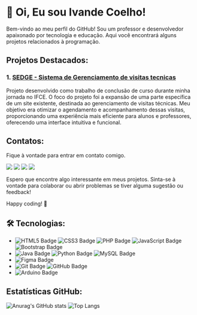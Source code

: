 # 👋 Oi, Eu sou Ivande Coelho!
Bem-vindo ao meu perfil do GitHub! Sou um professor e desenvolvedor apaixonado por tecnologia e educação. Aqui você encontrará alguns projetos relacionados à programação.

## Projetos Destacados:

### 1. [SEDGE  - Sistema de Gerenciamento de visitas tecnicas](https://github.com/IvandeCoelho/SEDGE)

Projeto desenvolvido como trabalho de conclusão de curso durante minha jornada no IFCE. O foco do projeto foi a expansão de uma parte específica de um site existente, destinada ao gerenciamento de visitas técnicas. Meu objetivo era otimizar o agendamento e acompanhamento dessas visitas, proporcionando uma experiência mais eficiente para alunos e professores, oferecendo uma interface intuitiva e funcional.



## Contatos:
Fique à vontade para entrar em contato comigo.
<div>
<a href="https://www.youtube.com/@IvandeCoelho" target="_blank"><img loading="lazy" src="https://img.shields.io/badge/YouTube-FF0000?style=for-the-badge&logo=youtube&logoColor=white" target="_blank"></a>
<a href="https://www.instagram.com/ivande.coelho/" target="_blank"><img loading="lazy" src="https://img.shields.io/badge/-Instagram-%23E4405F?style=for-the-badge&logo=instagram&logoColor=white" target="_blank"></a>
<a href = "mailto:ivandealveslp@gmail.com" title="ivandealveslp@gmail.com"><img loading="lazy" src="https://img.shields.io/badge/Gmail-D14836?style=for-the-badge&logo=gmail&logoColor=white" target="_blank"></a>
<a href="https://www.linkedin.com/in/ivande-coelho-735a41201/" target="_blank"><img loading="lazy" src="https://img.shields.io/badge/-LinkedIn-%230077B5?style=for-the-badge&logo=linkedin&logoColor=white" target="_blank"></a>
</div>

Espero que encontre algo interessante em meus projetos. Sinta-se à vontade para colaborar ou abrir problemas se tiver alguma sugestão ou feedback!

Happy coding! 🚀

## 🛠️ Tecnologias:
- ![HTML5 Badge](https://img.shields.io/badge/HTML5-E34F26?style=for-the-badge&logo=html5&logoColor=white)
![CSS3 Badge](https://img.shields.io/badge/CSS3-1572B6?style=for-the-badge&logo=css3&logoColor=white)
![PHP Badge](https://img.shields.io/badge/PHP-777BB4?style=for-the-badge&logo=php&logoColor=white)
![JavaScript Badge](https://img.shields.io/badge/JavaScript-F7DF1E?style=for-the-badge&logo=javascript&logoColor=black)
![Bootstrap Badge](https://img.shields.io/badge/Bootstrap-563D7C?style=for-the-badge&logo=bootstrap&logoColor=white)
- ![Java Badge](https://img.shields.io/badge/Java-007396?style=for-the-badge&logo=java&logoColor=white)
![Python Badge](https://img.shields.io/badge/Python-3776AB?style=for-the-badge&logo=python&logoColor=white)
![MySQL Badge](https://img.shields.io/badge/MySQL-4479A1?style=for-the-badge&logo=mysql&logoColor=white)
- ![Figma Badge](https://img.shields.io/badge/Figma-F24E1E?style=for-the-badge&logo=figma&logoColor=white)
- ![Git Badge](https://img.shields.io/badge/Git-F05032?style=for-the-badge&logo=git&logoColor=white)
![GitHub Badge](https://img.shields.io/badge/GitHub-181717?style=for-the-badge&logo=github&logoColor=white)
- ![Arduino Badge](https://img.shields.io/badge/Arduino-00979D?style=for-the-badge&logo=arduino&logoColor=white)


## Estatísticas GitHub:
![Anurag's GitHub stats](https://github-readme-stats.vercel.app/api?username=IvandeCoelho&show_icons=true&theme=default&locale=pt-br)
![Top Langs](https://github-readme-stats.vercel.app/api/top-langs/?username=IvandeCoelho&layout=compact&locale=pt-br&theme=defaul)
